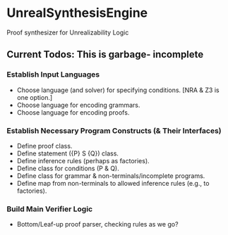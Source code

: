 # UnrealSynthesisEngine
Proof synthesizer for Unrealizability Logic

## Current Todos: This is garbage- incomplete
### Establish Input Languages
- Choose language (and solver) for specifying conditions. [NRA & Z3 is one option.]
- Choose language for encoding grammars.
- Choose language for encoding proofs.

### Establish Necessary Program Constructs (& Their Interfaces)
- Define proof class.
- Define statement ({P} S {Q}) class.
- Define inference rules (perhaps as factories).
- Define class for conditions (P & Q).
- Define class for grammar & non-terminals/incomplete programs.
- Define map from non-terminals to allowed inference rules (e.g., to factories).

### Build Main Verifier Logic
- Bottom/Leaf-up proof parser, checking rules as we go? 
